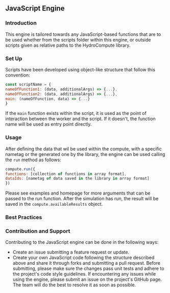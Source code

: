 ## JavaScript Engine
### Introduction
This engine is tailored towards any JavaScript-based functions that are to be used whether from the scripts folder within this engine, or outside scripts given as relative paths to the HydroCompute library.

### Set Up
Scripts have been developed using object-like structure that follow this convention:
```javascript
const scriptName = {
nameOfFunction1: (data, additionalArgs) => {...},
nameOfFunction2: (data, additionalArgs) => {...},
main: (nameOfFunction, data) => {...}
}
```

If the ```main``` function exists within the script, it is used as the point of interaction between the worker and the script. If it doesn't, the function name will be used as entry point directly.

### Usage
After defining the data that wil be used within the compute, with a specific nametag or the generated one by the library, the engine can be used calling the ```run``` method as follows:
```javascript
compute.run({ 
functions: [collection of functions in array format], 
dataIds: [nametag of data saved in the library in array format]
})
```
Please see examples and homepage for more arguments that can be passed to the run function. After the simulation has run, the result will be saved in the ```compute.availableResults``` object.

### Best Practices

### Contribution and Support
Contributing to the JavaScript engine can be done in the following ways:
* Create an issue submitting a feature request or update.
* Create your own JavaScript code following the structure described above and share it through forks and submitting a pull request. Before submitting, please make sure the changes pass unit tests and adhere to the project's code style guidelines.
If encountering any issues while using the engine, please submit an issue on the project's GitHub page. The team will do the best to resolve it as soon as possible.
